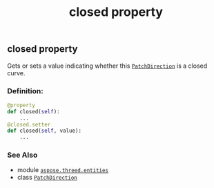 ﻿---
title: closed property
second_title: Aspose.3D for Python via .NET API References
description: 
type: docs
weight: 30
url: /aspose.threed.entities/patchdirection/closed/
is_root: false
---

## closed property


Gets or sets a value indicating whether this [`PatchDirection`](/3d/python-net/aspose.threed.entities/patchdirection) is a closed curve.
### Definition:
```python
@property
def closed(self):
    ...
@closed.setter
def closed(self, value):
    ...
```

### See Also
* module [`aspose.threed.entities`](../../)
* class [`PatchDirection`](/3d/python-net/aspose.threed.entities/patchdirection)
